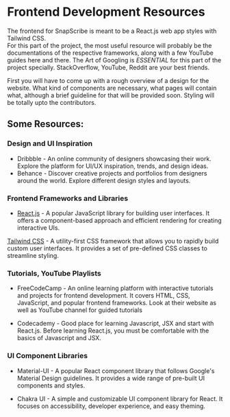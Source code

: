 # Frontend Development Resources
The frontend for SnapScribe is meant to be a React.js web app styles with Tailwind CSS.  
For this part of the project, the most useful resource will probably be the documentations of the respective frameworks, along with a few YouTube guides here and there. The Art of Googling is *ESSENTIAL* for this part of the project specially. StackOverflow, YouTube, Reddit are your best friends.

First you will have to come up with a rough overview of a design for the website. What kind of components are necessary, what pages will contain what, although a brief guideline for that will be provided soon. Styling will be totally upto the contributors.

## Some Resources:
### Design and UI Inspiration
- Dribbble - An online community of designers showcasing their work. Explore the platform for UI/UX inspiration, trends, and design ideas.
- Behance - Discover creative projects and portfolios from designers around the world. Explore different design styles and layouts.

### Frontend Frameworks and Libraries
- [React.js](https://react.dev/learn) - A popular JavaScript library for building user interfaces. It offers a component-based approach and efficient rendering for creating interactive UIs.

[Tailwind CSS](https://tailwindcss.com/docs/installation) - A utility-first CSS framework that allows you to rapidly build custom user interfaces. It provides a set of pre-defined CSS classes to streamline styling.

### Tutorials, YouTube Playlists
- FreeCodeCamp - An online learning platform with interactive tutorials and projects for frontend development. It covers HTML, CSS, JavaScript, and popular frontend frameworks. Look at their website as well as YouTube channel for guided tutorials

- Codecademy - Good place for learning Javascript, JSX and start with React.js. Before learning React.js, you must be comfortable with the basics of Javascript and JSX.

### UI Component Libraries
- Material-UI - A popular React component library that follows Google's Material Design guidelines. It provides a wide range of pre-built UI components and styles.

- Chakra UI - A simple and customizable UI component library for React. It focuses on accessibility, developer experience, and easy theming.